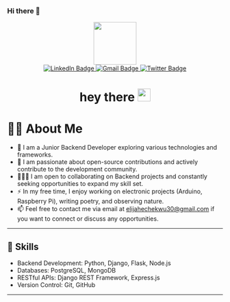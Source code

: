 ### Hi there 👋

<div id="header" align="center">
  <img src="https://media.giphy.com/media/M9gbBd9nbDrOTu1Mqx/giphy.gif" width="100"/>

  <div id="badges">
    <a href="https://www.linkedin.com/in/elijah-echekwu-7b877019a">
      <img src="https://img.shields.io/badge/LinkedIn-blue?style=for-the-badge&logo=linkedin&logoColor=white" alt="LinkedIn Badge"/>
    </a>
    <a href=mailto:elijahechekwu30@gmail.com">
      <img src="https://img.shields.io/badge/Gmail-red?style=for-the-badge&logo=gmail&logoColor=white" alt="Gmail Badge"/>
    </a>
    <a href="https://twitter.com/EEchekwu">
      <img src="https://img.shields.io/badge/Twitter-blue?style=for-the-badge&logo=twitter&logoColor=white" alt="Twitter Badge"/>
    </a>
  </div>
  
  <img src="https://komarev.com/ghpvc/?username=Elijah57&style=flat-square&color=blue" alt=""/>
  
  <h1>
  hey there
  <img src="https://media.giphy.com/media/hvRJCLFzcasrR4ia7z/giphy.gif" width="30px"/>
  </h1>
  


</div>

# :man_technologist: About Me

- :telescope: I am a Junior Backend Developer exploring various technologies and frameworks.
- :seedling: I am passionate about open-source contributions and actively contribute to the development community.
- :people_holding_hands: I am open to collaborating on Backend projects and constantly seeking opportunities to expand my skill set.
- :zap: In my free time, I enjoy working on electronic projects (Arduino, Raspberry Pi), writing poetry, and observing nature.
- :mailbox: Feel free to contact me via email at elijahechekwu30@gmail.com if you want to connect or discuss any opportunities.

---

## :rocket: Skills

- Backend Development: Python, Django, Flask, Node.js
- Databases: PostgreSQL, MongoDB
- RESTful APIs: Django REST Framework, Express.js
- Version Control: Git, GitHub


---

